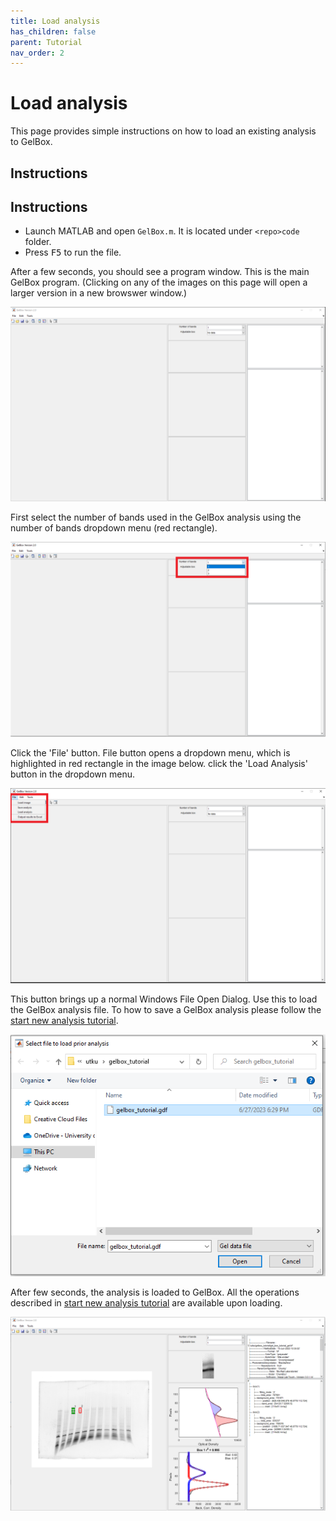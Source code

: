 ```yaml
---
title: Load analysis
has_children: false
parent: Tutorial
nav_order: 2
---
```


# Load analysis

This page provides simple instructions on how to load an existing analysis to GelBox.

## Instructions

## Instructions

+ Launch MATLAB and open `GelBox.m`. It is located under `<repo>code` folder.
+ Press <kbd>F5</kbd> to run the file.

After a few seconds, you should see a program window. This is the main GelBox program. (Clicking on any of the images on this page will open a larger version in a new browswer window.)

<a href="media/startup_window.png" target="_blank">![Startup window](media/startup_window.png)</a>

First select the number of bands used in the GelBox analysis using the number of bands dropdown menu (red rectangle).

<a href="media/number_of_bands.png" target="_blank">![number of bands](media/number_of_bands.png)</a>

Click the 'File' button. File button opens a dropdown menu, which is highlighted in red rectangle in the image below. click the 'Load Analysis' button in the dropdown menu.

<a href="media/load_file_button.png" target="_blank">![Load file button](media/load_file_button.png)</a>

This button brings up a normal Windows File Open Dialog. Use this to load the GelBox analysis file. To how to save a GelBox analysis please follow the [start new analysis tutorial](../start_new_analysis/start_new_analysis.html).

<a href="media/load_analysis.png" target="_blank">![Load analysis](media/load_analysis.png)</a>

After few seconds, the analysis is loaded to GelBox. All the operations described in [start new analysis tutorial](../start_new_analysis/start_new_analysis.html) are available upon loading.

<a href="media/loaded_analysis.png" target="_blank">![Loaded analysis](media/loaded_analysis.png)</a>

